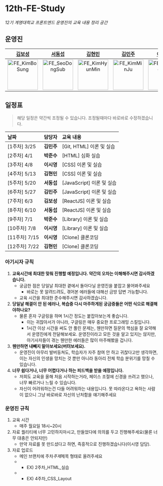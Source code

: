 # 12th-FE-Study

_12기 계명대학교 프론트엔드 운영진의 교육 내용 정리 공간_

## 운영진

|                                     [김보성](https://github.com/NangManBo)                                     |                                   [서동섭](https://github.com/dongsubnambuk)                                    |                                     [김현민](https://github.com/baekggum)                                      |                                     [김민주](https://github.com/minzzn)                                      |                                     [이시영](https://github.com/krsy0411)                                      |                                   [박준수](https://github.com/Parkjunsu123)                                   |
| :------------------------------------------------------------------------------------------------------------: | :-------------------------------------------------------------------------------------------------------------: | :------------------------------------------------------------------------------------------------------------: | :----------------------------------------------------------------------------------------------------------: | :------------------------------------------------------------------------------------------------------------: | :-----------------------------------------------------------------------------------------------------------: |
| <img src="https://avatars.githubusercontent.com/u/124684536?v=4" alt="FE_KimBoSung" width="100" height="100"/> | <img src="https://avatars.githubusercontent.com/u/105368619?v=4" alt="FE_SeoDongSub" width="100" height="100"/> | <img src="https://avatars.githubusercontent.com/u/49273517?v=4" alt="FE_KimHyunMin" width="100" height="100"/> | <img src="https://avatars.githubusercontent.com/u/97500865?v=4" alt="FE_KimMinJu" width="100" height="100"/> | <img src="https://avatars.githubusercontent.com/u/90031820?v=4" alt="FE_LeeSiYoung" width="100" height="100"/> | <img src="https://avatars.githubusercontent.com/u/75600138?v=4" alt="FE_ParkJunSu" width="100" height="100"/> |

## 일정표

> 해당 일정은 약간씩 조정될 수 있습니다.
> 조정될때마다 바로바로 수정하겠습니다.

| 날짜          | 담당자     | 교육 내용                 |
| :------------ | :--------- | :------------------------ |
| [1주차] 3/25  | **김민주** | [Git, HTML] 이론 및 실습  |
| [2주차] 4/1   | **박준수** | [HTML] 심화 실습          |
| [3주차] 4/8   | **이시영** | [CSS] 이론 및 실습        |
| [4주차] 5/13  | **김현민** | [CSS] 이론 및 실습        |
| [5주차] 5/20  | **서동섭** | [JavaScript] 이론 및 실습 |
| [6주차] 5/27  | **김민주** | [JavaScript] 이론 및 실습 |
| [7주차] 6/3   | **김보성** | [ReactJS] 이론 및 실습    |
| [8주차] 6/10  | **서동섭** | [ReactJS] 이론 및 실습    |
| [9주차] 7/1   | **박준수** | [Library] 이론 및 실습    |
| [10주차] 7/8  | **이시영** | [Library] 이론 및 실습    |
| [11주차] 7/15 | **이시영** | [Clone] 클론코딩          |
| [12주차] 7/22 | **김현민** | [Clone] 클론코딩          |

### 아기시자 규칙

1. **교육시간에 최대한 맞춰 진행할 예정입니다. 약간의 오차는 이해해주시면 감사하겠습니다.**
   - 궁금한 점은 당일날 최대한 곁에서 돌아다닐 운영진을 붙잡고 물어봐주세요
     - 바로는 못 알려드려도, 겪어본 에러들에 대해선 금방 답변 가능합니다.
   - 교육 시간을 최대한 준수해주시면 감사하겠습니다.
2. **당일날 해결이 안 된 에러나, 복습중 다시 마주하게된 궁금증들은 어떤 식으로 해결해야하나요?**
   - 물론 혼자 구글링을 하며 1시간 정도는 붙잡아보는게 좋습니다.
     - 이는 귀찮아서가 아니라, 구글링은 매우 중요한 프로그래밍 스킬입니다.
     - 1시간 이상 시간을 써도 안 풀린 문제는, 웬만하면 질문의 핵심을 잘 요약해서 운영진에게 전달해보세요. 운영진이라고 모든 것을 알고 있지는 않지만, 아기사자들이 겪는 웬만한 에러들은 많이 마주해봤을 겁니다.
3. **웬만하면 내빼지 말아보세요(버텨보세요).**
   - 운영진이 아무리 발버둥쳐도, 학습자가 자주 참여 안 하고 귀찮다고만 생각하면, 이는 자신의 인생을 망치는 것 뿐만 아니라 동아리 전체 학습 분위기를 망칠 수 있습니다.
4. **너무 쉽다거나, 너무 어렵다거나 하는 피드백을 받을 예정입니다.**
   - 저희도 교육을 올해 처음 시작하는거라, 페이스 조절에 신경을 쓰려고 했으나, 너무 빠르거나 느릴 수 있습니다.
   - 자신이 어려워하는건 다들 어려워하는 내용입니다. 못 따라온다고 욕하는 사람이 없으니 그냥 바로바로 자신의 난처함을 얘기해주세요

### 운영진 규칙

1. 교육 시간
   - 매주 월요일 18시~20시
2. 자료 퀄리티에 너무 고민하지마시고, 만들었다에 의의를 두고 진행해주세요(물론 너무 대충은 안되지만)
   - 만약 자료를 못 만드셨다고 하면, 즉흥적으로 진행하겠습니다(이시영 담당).
3. 자료 업로드
   - 메인 브랜치에 주차*주제*제목 형태로 올려주세요
   - - EX) 2주차\_HTML\_실습
   - - EX) 4주차\_CSS_Layout

